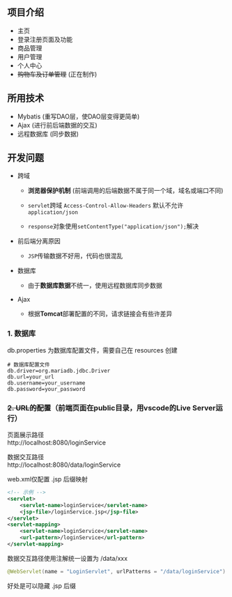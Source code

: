 ## 项目介绍

- 主页
- 登录注册页面及功能
- 商品管理
- 用户管理
- 个人中心
- ~~购物车及订单管理~~ (正在制作)

## 所用技术

- Mybatis (重写DAO层，使DAO层变得更简单)
- Ajax (进行前后端数据的交互)
- 远程数据库 (同步数据)

##  开发问题

- 跨域

  - **浏览器保护机制** (前端调用的后端数据不属于同一个域，域名或端口不同)

  - `servlet`跨域 `Access-Control-Allow-Headers` 默认不允许`application/json`
  - `response`对象使用`setContentType("application/json");`解决

- 前后端分离原因
  - `JSP`传输数据不好用，代码也很混乱

- 数据库
  - 由于**数据库数据**不统一，使用远程数据库同步数据

- Ajax
  - 根据**Tomcat**部署配置的不同，请求链接会有些许差异











































### 1. 数据库

db.properties 为数据库配置文件，需要自己在 resources 创建
```properties
# 数据库配置文件
db.driver=org.mariadb.jdbc.Driver
db.url=your_url
db.username=your_username
db.password=your_password
```

### ~~2. URL的配置~~（前端页面在public目录，用vscode的Live Server运行）

页面展示路径  
http://localhost:8080/loginService

数据交互路径  
http://localhost:8080/data/loginService

web.xml仅配置 .jsp 后缀映射
```xml
<!-- 示例 -->
<servlet>
    <servlet-name>loginService</servlet-name>
    <jsp-file>/loginService.jsp</jsp-file>
</servlet>
<servlet-mapping>
    <servlet-name>loginService</servlet-name>
    <url-pattern>/loginService</url-pattern>
</servlet-mapping>
```
数据交互路径使用注解统一设置为 /data/xxx

```java
@WebServlet(name = "LoginServlet", urlPatterns = "/data/loginService")
```
好处是可以隐藏 .jsp 后缀

